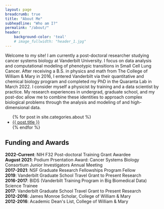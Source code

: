 ```yaml
---
layout: page
breadcrumb: true
title: "About Me"
subheadline: "Who am I?"
permalink: "/about/"
header:
    background-color: 'teal'
    # image_fullwidth: "header_1.jpg"
---
```



Welcome to my site! I am currently a post-doctoral researcher studying cancer systems biology at Vanderbilt University. I focus on data analysis and computational modeling of phenotypic transitions in Small Cell Lung Cancer. After receiving a B.S. in physics and math from The College of William & Mary in 2016, I entered Vanderbilt via their quantitative and chemical biology program and completed my PhD in the Quaranta Lab in March 2022. I consider myself a physicist by training and a data scientist by practice. My research experiences in undergrad, graduate school, and my post-doc allow me to combine these identities to approach complex biological problems through the analysis and modeling of and high-dimensional data.

<ul>
    {% for post in site.categories.about %}
    <li><a href="{{ site.url }}{{ site.baseurl }}{{ post.url }}"><stronglist>{{ post.title }}</stronglist></a></li>
    {% endfor %}
</ul>



## Funding and Awards
<b>2022-Current</b>: NIH F32 Post-doctoral Training Grant Awardee \
<b>August 2021</b>: Podium Prsentation Award: Cancer Systems Biology Consortium Junior Investigators Annual Meeting \
<b>2017-2021</b>:  NSF Graduate Research Fellowships Program Fellow \
<b>2019</b>: Vanderbilt Graduate School Travel Grant to Present Research \
<b>2016-2017</b>: BIDS (Vanderbilt Training Program in Big Biomedical Data) Science Trainee \
<b>2017</b>: Vanderbilt Graduate School Travel Grant to Present Research \
<b>2012-2016</b>: James Monroe Scholar, College of William & Mary \
<b>2012-2016</b>: Academic Dean's List, College of William & Mary 

